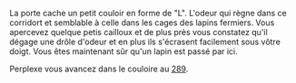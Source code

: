 La porte cache un petit couloir en forme de "L". L'odeur qui règne dans ce corridort et semblable à celle dans les cages des lapins fermiers. Vous apercevez quelque petis cailloux et de plus près vous constatez qu'il dégage une drôle d'odeur et en plus ils s'écrasent facilement sous vôtre doigt. Vous êtes maintenant sûr qu'un lapin est passé par ici. 

Perplexe vous avancez dans le couloire au [289](289).